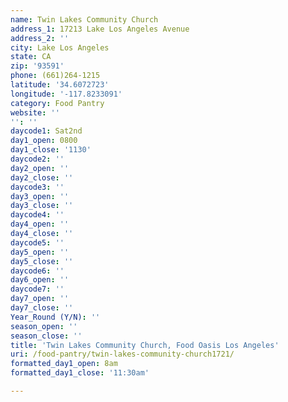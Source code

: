```yaml
---
name: Twin Lakes Community Church
address_1: 17213 Lake Los Angeles Avenue
address_2: ''
city: Lake Los Angeles
state: CA
zip: '93591'
phone: (661)264-1215
latitude: '34.6072723'
longitude: '-117.8233091'
category: Food Pantry
website: ''
'': ''
daycode1: Sat2nd
day1_open: 0800
day1_close: '1130'
daycode2: ''
day2_open: ''
day2_close: ''
daycode3: ''
day3_open: ''
day3_close: ''
daycode4: ''
day4_open: ''
day4_close: ''
daycode5: ''
day5_open: ''
day5_close: ''
daycode6: ''
day6_open: ''
daycode7: ''
day7_open: ''
day7_close: ''
Year_Round (Y/N): ''
season_open: ''
season_close: ''
title: 'Twin Lakes Community Church, Food Oasis Los Angeles'
uri: /food-pantry/twin-lakes-community-church1721/
formatted_day1_open: 8am
formatted_day1_close: '11:30am'

---
```

